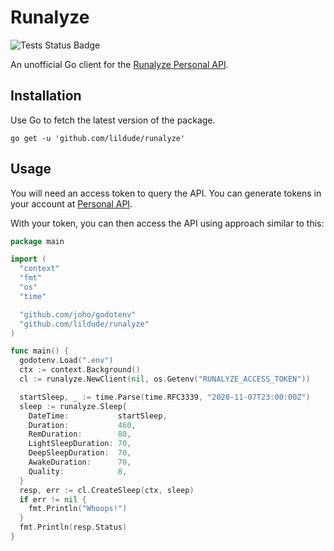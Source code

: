 # Runalyze

![Tests Status Badge](https://github.com/lildude/runalyze/workflows/Tests/badge.svg)

An unofficial Go client for the [Runalyze Personal API](https://runalyze.com/help/article/personal-api).

## Installation

Use Go to fetch the latest version of the package.

```shell
go get -u 'github.com/lildude/runalyze'
```

## Usage

You will need an access token to query the API. You can generate tokens in your account at [Personal API](https://runalyze.com/settings/personal-api).

With your token, you can then access the API using approach similar to this:

```go
package main

import (
  "context"
  "fmt"
  "os"
  "time"

  "github.com/joho/godotenv"
  "github.com/lildude/runalyze"
)

func main() {
  godotenv.Load(".env")
  ctx := context.Background()
  cl := runalyze.NewClient(nil, os.Getenv("RUNALYZE_ACCESS_TOKEN"))

  startSleep, _ := time.Parse(time.RFC3339, "2020-11-07T23:00:00Z")
  sleep := runalyze.Sleep{
    DateTime:           startSleep,
    Duration:           460,
    RemDuration:        80,
    LightSleepDuration: 70,
    DeepSleepDuration:  70,
    AwakeDuration:      70,
    Quality:            8,
  }
  resp, err := cl.CreateSleep(ctx, sleep)
  if err != nil {
    fmt.Println("Whoops!")
  }
  fmt.Println(resp.Status)
}
```
